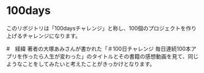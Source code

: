 # 100days

このリポジトリは「100daysチャレンジ」と称し、100個のプロジェクトを作り上げるチャレンジになります。

#　経緯
著者の大塚あみさんが書かれた「＃100日チャレンジ 毎日連続100本アプリを作ったら人生が変わった」のタイトルとその書籍の感想動画を見て、同じようなことをしてみたいと考えたことがきっかけとなります。